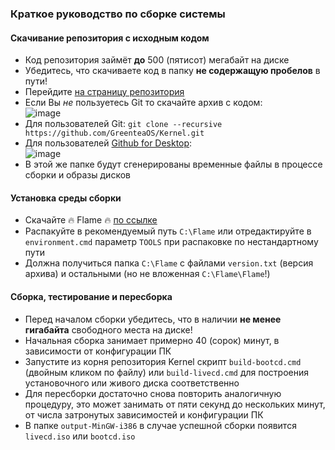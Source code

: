 ### Краткое руководство по сборке системы

#### Скачивание репозитория с исходным кодом

* Код репозитория займёт **до** 500 (пятисот) мегабайт на диске
* Убедитесь, что скачиваете код в папку **не содержащую пробелов** в пути!
* Перейдите [на страницу репозитория](https://github.com/GreenteaOS/Kernel)
* Если Вы *не* пользуетесь Git то скачайте архив с кодом: <br/> ![image](https://cloud.githubusercontent.com/assets/3642643/19634448/d98f79fa-99c3-11e6-9d3e-009db22395e1.png)
* Для пользователей Git: `git clone --recursive https://github.com/GreenteaOS/Kernel.git`
* Для пользователей [Github for Desktop](https://desktop.github.com): <br/> ![image](https://cloud.githubusercontent.com/assets/3642643/19634404/61125858-99c3-11e6-9c36-60f5a814fcc1.png)
* В этой же папке будут сгенерированы временные файлы в процессе сборки и образы дисков

#### Установка среды сборки

* Скачайте :fire: Flame :fire: [по ссылке](https://www.dropbox.com/s/qtec2mno60ibit6/Flame.zip?dl=0)
* Распакуйте в рекомендуемый путь `C:\Flame` или отредактируйте в `environment.cmd` параметр `TOOLS` при распаковке по нестандартному пути
* Должна получиться папка `C:\Flame` с файлами `version.txt` (версия архива) и остальными (но не вложенная `C:\Flame\Flame`!)

#### Сборка, тестирование и пересборка

* Перед началом сборки убедитесь, что в наличии **не менее гигабайта** свободного места на диске!
* Начальная сборка занимает примерно 40 (сорок) минут, в зависимости от конфигурации ПК
* Запустите из корня репозитория Kernel скрипт `build-bootcd.cmd` (двойным кликом по файлу) или `build-livecd.cmd` для построения установочного или живого диска соответственно
* Для пересборки достаточно снова повторить аналогичную процедуру, это может занимать от пяти секунд до нескольких минут,
от числа затронутых зависимостей и конфигурации ПК
* В папке `output-MinGW-i386` в случае успешной сборки появится `livecd.iso` или `bootcd.iso`
